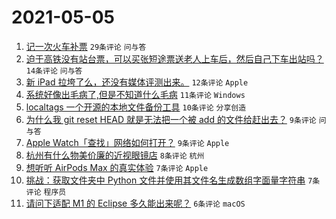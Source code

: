 # 2021-05-05

1. [记一次火车补票](https://www.v2ex.com/t/774934) `29条评论` `问与答`
1. [迫于高铁没有站台票，可以买张短途票送老人上车后，然后自己下车出站吗？](https://www.v2ex.com/t/774949) `14条评论` `问与答`
1. [新 iPad 拉垮了么，还没有媒体评测出来。](https://www.v2ex.com/t/774945) `12条评论` `Apple`
1. [系统好像出毛病了,但是不知道什么毛病](https://www.v2ex.com/t/774942) `11条评论` `Windows`
1. [localtags 一个开源的本地文件备份工具](https://www.v2ex.com/t/774938) `10条评论` `分享创造`
1. [为什么我 git reset HEAD 就是无法把一个被 add 的文件给赶出去？](https://www.v2ex.com/t/774950) `9条评论` `问与答`
1. [Apple Watch「查找」网络如何打开？](https://www.v2ex.com/t/774939) `9条评论` `Apple`
1. [杭州有什么物美价廉的近视眼镜店](https://www.v2ex.com/t/774935) `8条评论` `杭州`
1. [想听听 AirPods Max 的真实体验](https://www.v2ex.com/t/774955) `7条评论` `Apple`
1. [挑战：获取文件夹中 Python 文件并使用其文件名生成数组字面量字符串](https://www.v2ex.com/t/774944) `7条评论` `程序员`
1. [请问下适配 M1 的 Eclipse 多久能出来呢？](https://www.v2ex.com/t/774937) `6条评论` `macOS`
